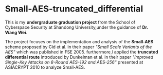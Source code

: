 # Small-AES-truncated_differential
This is my **undergraduate graduation project** from the School of Cyberspace Security at Shandong University,under the guidance of **Dr. Wang Wei**.

The project focuses on the implementation and analysis of the **Small-AES** scheme proposed by Cid et al. in their paper *"Small Scale Variants of the AES"* which was published in FSE 2005.
furthermore,I applied the **truncated differential route** introduced by Dunkelman et al. in their paper *"Improved Single-Key Attacks on 8-Round AES-192 and AES-256"* presented at ASIACRYPT 2010 to analyze Small-AES.
